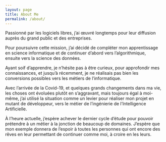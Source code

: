 ```yaml
---
layout: page
title: About Me
permalink: /about/
---
```


Passionné par les logiciels libres, j’ai œuvré longtemps pour leur diffusion auprès du grand public et des entreprises.

Pour poursuivre cette mission, j’ai décidé de compléter mon apprentissage en science informatique et de continuer d’abord vers l’algorithmique, ensuite vers la science des données.

Ayant soif d’apprendre, je n’hésite pas à être curieux, pour approfondir mes connaissances, et jusqu’à récemment, je ne réalisais pas bien les conversions possibles vers les métiers de l’informatique.

Avec l’arrivée de la Covid-19, et quelques grands changements dans ma vie, les choses ont évoluées plutôt en s’aggravant, mais toujours égal à moi-même, j’ai utilisé la situation comme un levier pour réaliser mon projet en mutant de développeur, vers le métier de l’ingénierie de l’Intelligence Artificielle.

À l’heure actuelle, j’espère achever le dernier cycle d’étude pour pouvoir prétendre à un métier à la jonction de beaucoup de domaines. J’espère que mon exemple donnera de l’espoir à toutes les personnes qui ont encore des rêves en leur permettant de continuer comme moi, à croire en les leurs.	
